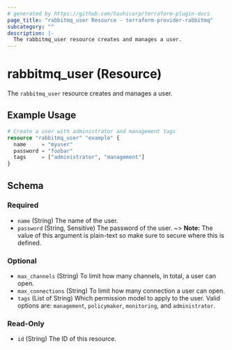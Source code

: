 ```yaml
---
# generated by https://github.com/hashicorp/terraform-plugin-docs
page_title: "rabbitmq_user Resource - terraform-provider-rabbitmq"
subcategory: ""
description: |-
  The rabbitmq_user resource creates and manages a user.
---
```


# rabbitmq_user (Resource)

The `rabbitmq_user` resource creates and manages a user.

## Example Usage

```terraform
# Create a user with administrator and management tags
resource "rabbitmq_user" "example" {
  name     = "myuser"
  password = "foobar"
  tags     = ["administrator", "management"]
}
```

<!-- schema generated by tfplugindocs -->
## Schema

### Required

- `name` (String) The name of the user.
- `password` (String, Sensitive) The password of the user.
~> **Note:** The value of this argument is plain-text so make sure to secure where this is defined.

### Optional

- `max_channels` (String) To limit how many channels, in total, a user can open.
- `max_connections` (String) To limit how many connection a user can open.
- `tags` (List of String) Which permission model to apply to the user. Valid options are: `management`, `policymaker`, `monitoring`, and `administrator`.

### Read-Only

- `id` (String) The ID of this resource.
